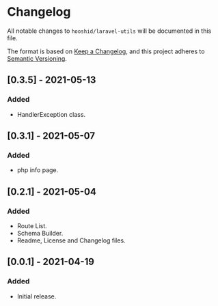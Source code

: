 # Changelog
All notable changes to `hooshid/laravel-utils` will be documented in this file.

The format is based on [Keep a Changelog](https://keepachangelog.com/en/1.0.0/),
and this project adheres to [Semantic Versioning](https://semver.org/spec/v2.0.0.html).

## [0.3.5] - 2021-05-13
### Added
- HandlerException class.

## [0.3.1] - 2021-05-07
### Added
- php info page.

## [0.2.1] - 2021-05-04
### Added
- Route List.
- Schema Builder.
- Readme, License and Changelog files.

## [0.0.1] - 2021-04-19
### Added
- Initial release.
